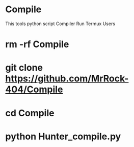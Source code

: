 # Compile
This tools python script Compiler
Run Termux Users
# rm -rf Compile
# git clone https://github.com/MrRock-404/Compile
# cd Compile
# python Hunter_compile.py

